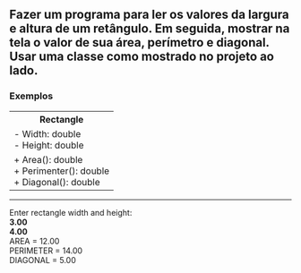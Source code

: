 <div>
  <h2>
    Fazer um programa para ler os valores da largura e altura de um retângulo. Em seguida, mostrar na tela o valor de sua área, perímetro e diagonal. Usar uma classe como mostrado no projeto ao lado.
  </h2>


  <h3>Exemplos</h3>
    <table>
        <tr>
            <th>Rectangle</th>
        </tr>
        <tr>
            <td>- Width: double<br>
                - Height: double
            </td>
        </tr>
        <tr>
            <td>+ Area(): double<br>
                + Perimenter(): double <br>
                + Diagonal(): double 
            </td>
        </tr>
    </table>

  <hr>
  <p>
    Enter rectangle width and height:<br>
    <b>3.00<br>
    4.00</b><br>
    AREA = 12.00<br>
    PERIMETER = 14.00<br>
    DIAGONAL = 5.00<br>
  </p>
    </div>
